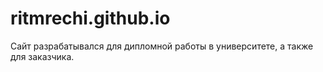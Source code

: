 # ritmrechi.github.io
Сайт разрабатывался для дипломной работы в университете, а также для заказчика.  
